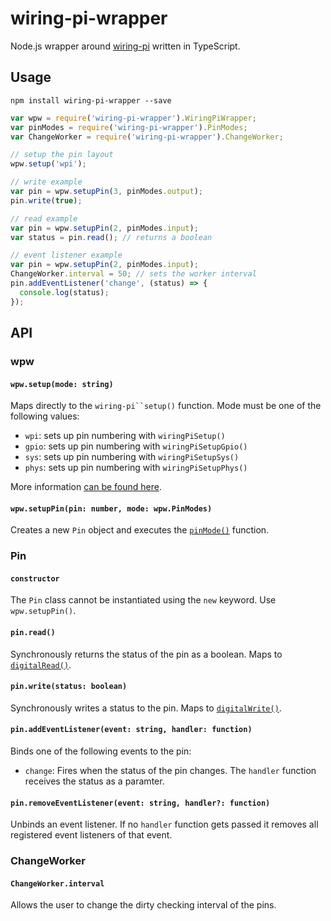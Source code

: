 # wiring-pi-wrapper

Node.js wrapper around [wiring-pi](https://github.com/eugeneware/wiring-pi) written in TypeScript.

## Usage

`npm install wiring-pi-wrapper --save`

```javascript
var wpw = require('wiring-pi-wrapper').WiringPiWrapper;
var pinModes = require('wiring-pi-wrapper').PinModes;
var ChangeWorker = require('wiring-pi-wrapper').ChangeWorker;

// setup the pin layout
wpw.setup('wpi');

// write example
var pin = wpw.setupPin(3, pinModes.output);
pin.write(true);

// read example
var pin = wpw.setupPin(2, pinModes.input);
var status = pin.read(); // returns a boolean

// event listener example
var pin = wpw.setupPin(2, pinModes.input);
ChangeWorker.interval = 50; // sets the worker interval
pin.addEventListener('change', (status) => {
  console.log(status);
});
```

## API

### wpw

#### `wpw.setup(mode: string)`

Maps directly to the `wiring-pi``setup()` function. Mode must be one of the following values:

- `wpi`: sets up pin numbering with `wiringPiSetup()`
- `gpio`: sets up pin numbering with `wiringPiSetupGpio()`
- `sys`: sets up pin numbering with `wiringPiSetupSys()`
- `phys`: sets up pin numbering with `wiringPiSetupPhys()`

More information [can be found here](https://github.com/eugeneware/wiring-pi/blob/master/DOCUMENTATION.md#setupmode).

#### `wpw.setupPin(pin: number, mode: wpw.PinModes)`

Creates a new `Pin` object and executes the [`pinMode()`](https://github.com/eugeneware/wiring-pi/blob/master/DOCUMENTATION.md#pinmodepin-mode) function.

### Pin

#### `constructor`

The `Pin` class cannot be instantiated using the `new` keyword. Use `wpw.setupPin()`.

#### `pin.read()`

Synchronously returns the status of the pin as a boolean. Maps to [`digitalRead()`](https://github.com/eugeneware/wiring-pi/blob/master/DOCUMENTATION.md#digitalreadpin).

#### `pin.write(status: boolean)`

Synchronously writes a status to the pin. Maps to [`digitalWrite()`](https://github.com/eugeneware/wiring-pi/blob/master/DOCUMENTATION.md#digitalwritepin-state).

#### `pin.addEventListener(event: string, handler: function)`

Binds one of the following events to the pin:

- `change`: Fires when the status of the pin changes. The `handler` function receives the status as a paramter.

#### `pin.removeEventListener(event: string, handler?: function)`

Unbinds an event listener. If no `handler` function gets passed it removes all registered event listeners of that event.

### ChangeWorker

#### `ChangeWorker.interval`

Allows the user to change the dirty checking interval of the pins.
